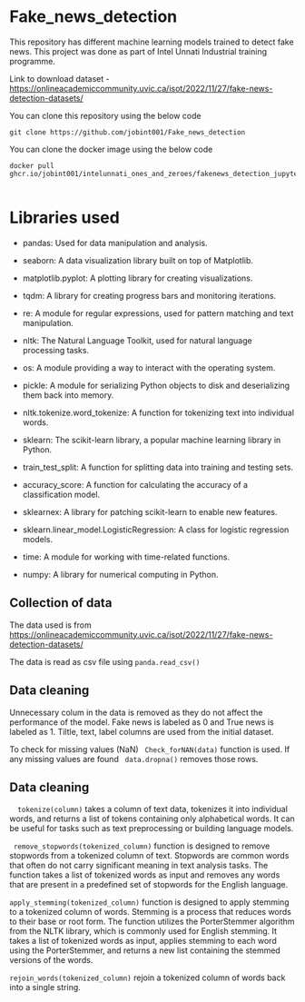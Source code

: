 # Fake_news_detection
This repository has different machine learning models trained to detect fake news. This project was done as part of Intel Unnati Industrial training programme.

Link to download dataset - https://onlineacademiccommunity.uvic.ca/isot/2022/11/27/fake-news-detection-datasets/


You can clone this repository using the below code

```
git clone https://github.com/jobint001/Fake_news_detection

```

You can clone the docker image using the below code

```
docker pull ghcr.io/jobint001/intelunnati_ones_and_zeroes/fakenews_detection_jupyter:latest


```

# Libraries used

* pandas: Used for data manipulation and analysis.

* seaborn: A data visualization library built on top of Matplotlib.
* matplotlib.pyplot: A plotting library for creating visualizations.
* tqdm: A library for creating progress bars and monitoring iterations.
* re: A module for regular expressions, used for pattern matching and text manipulation.
* nltk: The Natural Language Toolkit, used for natural language processing tasks.
* os: A module providing a way to interact with the operating system.
* pickle: A module for serializing Python objects to disk and deserializing them back into memory.
* nltk.tokenize.word_tokenize: A function for tokenizing text into individual words.
* sklearn: The scikit-learn library, a popular machine learning library in Python.
* train_test_split: A function for splitting data into training and testing sets.
* accuracy_score: A function for calculating the accuracy of a classification model.
* sklearnex: A library for patching scikit-learn to enable new features.
* sklearn.linear_model.LogisticRegression: A class for logistic regression models.
* time: A module for working with time-related functions.
* numpy: A library for numerical computing in Python.


## Collection of data

The data used is from  https://onlineacademiccommunity.uvic.ca/isot/2022/11/27/fake-news-detection-datasets/

The data is read as csv file using `` panda.read_csv() ``

## Data cleaning 

Unnecessary colum in the data is removed as they do not affect the performance of the model. Fake news is labeled as 0 and True news is labeled as 1. Tiltle, text, label columns are used from the initial dataset.

To check for missing values (NaN) ``  Check_forNAN(data) `` function is used. If any missing values are found `` data.dropna()`` removes those rows.

## Data cleaning 

``  tokenize(column)``  takes a column of text data, tokenizes it into individual words, and returns a list of tokens containing only alphabetical words. It can be useful for tasks such as text preprocessing or building language models.

`` remove_stopwords(tokenized_column)``  function is designed to remove stopwords from a tokenized column of text. Stopwords are common words that often do not carry significant meaning in text analysis tasks. The function takes a list of tokenized words as input and removes any words that are present in a predefined set of stopwords for the English language.

``apply_stemming(tokenized_column)`` function is designed to apply stemming to a tokenized column of words. Stemming is a process that reduces words to their base or root form. The function utilizes the PorterStemmer algorithm from the NLTK library, which is commonly used for English stemming. It takes a list of tokenized words as input, applies stemming to each word using the PorterStemmer, and returns a new list containing the stemmed versions of the words.

``rejoin_words(tokenized_column)`` rejoin a tokenized column of words back into a single string. 


